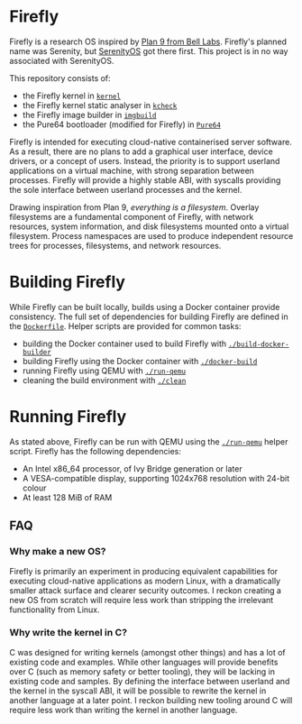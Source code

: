# Firefly

Firefly is a research OS inspired by [Plan 9 from Bell Labs](https://9p.io/plan9/). Firefly's planned name was Serenity, but [SerenityOS](https://github.com/SerenityOS/serenity) got there first. This project is in no way associated with SerenityOS.

This repository consists of:

- the Firefly kernel in [`kernel`](/kernel)
- the Firefly kernel static analyser in [`kcheck`](/kcheck)
- the Firefly image builder in [`imgbuild`](/imgbuild)
- the Pure64 bootloader (modified for Firefly) in [`Pure64`](/Pure64)

Firefly is intended for executing cloud-native containerised server software. As a result, there are no plans to add a graphical user interface, device drivers, or a concept of users. Instead, the priority is to support userland applications on a virtual machine, with strong separation between processes. Firefly will provide a highly stable ABI, with syscalls providing the sole interface between userland processes and the kernel.

Drawing inspiration from Plan 9, _everything is a filesystem_. Overlay filesystems are a fundamental component of Firefly, with network resources, system information, and disk filesystems mounted onto a virtual filesystem. Process namespaces are used to produce independent resource trees for processes, filesystems, and network resources.

# Building Firefly

While Firefly can be built locally, builds using a Docker container provide consistency.
The full set of dependencies for building Firefly are defined in the [`Dockerfile`](/Dockerfile).
Helper scripts are provided for common tasks:

- building the Docker container used to build Firefly with [`./build-docker-builder`](/build-docker-builder)
- building Firefly using the Docker container with [`./docker-build`](/docker-build)
- running Firefly using QEMU with [`./run-qemu`](/run-qemu)
- cleaning the build environment with [`./clean`](/clean)

# Running Firefly

As stated above, Firefly can be run with QEMU using the [`./run-qemu`](/run-qemu) helper script.
Firefly has the following dependencies:

- An Intel x86_64 processor, of Ivy Bridge generation or later
- A VESA-compatible display, supporting 1024x768 resolution with 24-bit colour
- At least 128 MiB of RAM

## FAQ

### Why make a new OS?

Firefly is primarily an experiment in producing equivalent capabilities for executing cloud-native applications as modern Linux, with a dramatically smaller attack surface and clearer security outcomes. I reckon creating a new OS from scratch will require less work than stripping the irrelevant functionality from Linux.

### Why write the kernel in C?

C was designed for writing kernels (amongst other things) and has a lot of existing code and examples. While other languages will provide benefits over C (such as memory safety or better tooling), they will be lacking in existing code and samples. By defining the interface between userland and the kernel in the syscall ABI, it will be possible to rewrite the kernel in another language at a later point. I reckon building new tooling around C will require less work than writing the kernel in another language.
